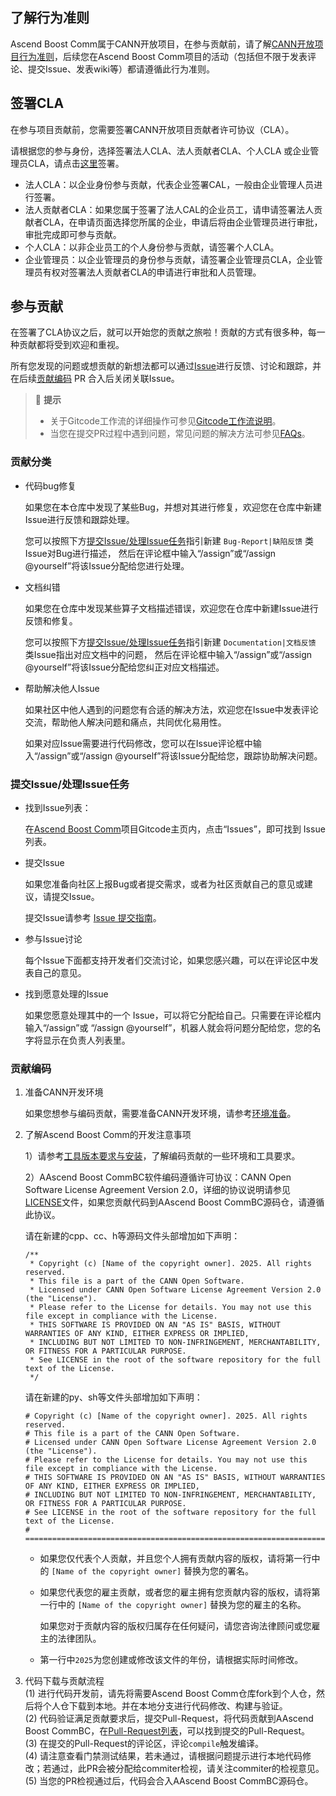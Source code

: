 ## 了解行为准则
Ascend Boost Comm属于CANN开放项目，在参与贡献前，请了解[CANN开放项目行为准则](contributors/code-of-conduct.md)，后续您在Ascend Boost Comm项目的活动（包括但不限于发表评论、提交Issue、发表wiki等）都请遵循此行为准则。

## 签署CLA

在参与项目贡献前，您需要签署CANN开放项目贡献者许可协议（CLA）。

请根据您的参与身份，选择签署法人CLA、法人贡献者CLA、个人CLA 或企业管理员CLA，请点击[这里](https://clasign.osinfra.cn/sign/68cbd4a3dbabc050b436cdd4)签署。

- 法人CLA：以企业身份参与贡献，代表企业签署CAL，一般由企业管理人员进行签署。
- 法人贡献者CLA：如果您属于签署了法人CAL的企业员工，请申请签署法人贡献者CLA，在申请页面选择您所属的企业，申请后将由企业管理员进行审批，审批完成即可参与贡献。
- 个人CLA：以非企业员工的个人身份参与贡献，请签署个人CLA。
- 企业管理员：以企业管理员的身份参与贡献，请签署企业管理员CLA，企业管理员有权对签署法人贡献者CLA的申请进行审批和人员管理。


## 参与贡献

在签署了CLA协议之后，就可以开始您的贡献之旅啦！贡献的方式有很多种，每一种贡献都将受到欢迎和重视。

所有您发现的问题或想贡献的新想法都可以通过[Issue](#提交issue处理issue任务)进行反馈、讨论和跟踪，并在后续[贡献编码](#贡献编码) PR 合入后关闭关联Issue。

> 📝 **提示**
>
> - 关于Gitcode工作流的详细操作可参见[Gitcode工作流说明](contributors/gitcode-workflow.md)。
> - 当您在提交PR过程中遇到问题，常见问题的解决方法可参见[FAQs](contributors/infra-faqs.md)。

### 贡献分类

- 代码bug修复
   
  如果您在本仓库中发现了某些Bug，并想对其进行修复，欢迎您在仓库中新建Issue进行反馈和跟踪处理。

  您可以按照下方[提交Issue/处理Issue任务](#提交issue处理issue任务)指引新建 `Bug-Report|缺陷反馈` 类Issue对Bug进行描述，
  然后在评论框中输入“/assign”或“/assign @yourself”将该Issue分配给您进行处理。

- 文档纠错
   
  如果您在仓库中发现某些算子文档描述错误，欢迎您在仓库中新建Issue进行反馈和修复。

  您可以按照下方[提交Issue/处理Issue任务](#提交issue处理issue任务)指引新建 `Documentation|文档反馈` 类Issue指出对应文档中的问题，
  然后在评论框中输入“/assign”或“/assign @yourself”将该Issue分配给您纠正对应文档描述。

- 帮助解决他人Issue
   
  如果社区中他人遇到的问题您有合适的解决方法，欢迎您在Issue中发表评论交流，帮助他人解决问题和痛点，共同优化易用性。

  如果对应Issue需要进行代码修改，您可以在Issue评论框中输入“/assign”或“/assign @yourself”将该Issue分配给您，跟踪协助解决问题。

### 提交Issue/处理Issue任务

- 找到Issue列表：
  
  在[Ascend Boost Comm](https://gitcode.com/cann/ascend-boost-comm)项目Gitcode主页内，点击“Issues”，即可找到 Issue 列表。

- 提交Issue
  
  如果您准备向社区上报Bug或者提交需求，或者为社区贡献自己的意见或建议，请提交Issue。

  提交Issue请参考 [Issue 提交指南](contributors/issue-submit.md)。

- 参与Issue讨论

  每个Issue下面都支持开发者们交流讨论，如果您感兴趣，可以在评论区中发表自己的意见。

- 找到愿意处理的Issue

  如果您愿意处理其中的一个 Issue，可以将它分配给自己。只需要在评论框内输入“/assign”或 “/assign @yourself”，机器人就会将问题分配给您，您的名字将显示在负责人列表里。

### 贡献编码

1. 准备CANN开发环境
  
   如果您想参与编码贡献，需要准备CANN开发环境，请参考[环境准备](../README.md#环境构建)。

2. 了解Ascend Boost Comm的开发注意事项

   1）请参考[工具版本要求与安装](../README.md#基础工具版本要求与安装)，了解编码贡献的一些环境和工具要求。

   2）AAscend Boost CommBC软件编码遵循许可协议：CANN Open Software License Agreement Version 2.0，详细的协议说明请参见[LICENSE](../LICENSE)文件，如果您贡献代码到AAscend Boost CommBC源码仓，请遵循此协议。
   
     请在新建的cpp、cc、h等源码文件头部增加如下声明：
   
     ```
     /**
      * Copyright (c) [Name of the copyright owner]. 2025. All rights reserved.
      * This file is a part of the CANN Open Software.
      * Licensed under CANN Open Software License Agreement Version 2.0 (the "License").
      * Please refer to the License for details. You may not use this file except in compliance with the License.
      * THIS SOFTWARE IS PROVIDED ON AN "AS IS" BASIS, WITHOUT WARRANTIES OF ANY KIND, EITHER EXPRESS OR IMPLIED,
      * INCLUDING BUT NOT LIMITED TO NON-INFRINGEMENT, MERCHANTABILITY, OR FITNESS FOR A PARTICULAR PURPOSE.
      * See LICENSE in the root of the software repository for the full text of the License.
      */
     ```
     
     请在新建的py、sh等文件头部增加如下声明：
     
     ```
     # Copyright (c) [Name of the copyright owner]. 2025. All rights reserved.
     # This file is a part of the CANN Open Software.
     # Licensed under CANN Open Software License Agreement Version 2.0 (the "License").
     # Please refer to the License for details. You may not use this file except in compliance with the License.
     # THIS SOFTWARE IS PROVIDED ON AN "AS IS" BASIS, WITHOUT WARRANTIES OF ANY KIND, EITHER EXPRESS OR IMPLIED,
     # INCLUDING BUT NOT LIMITED TO NON-INFRINGEMENT, MERCHANTABILITY, OR FITNESS FOR A PARTICULAR PURPOSE.
     # See LICENSE in the root of the software repository for the full text of the License.
     # ================================================================================================================
     ```

    - 如果您仅代表个人贡献，并且您个人拥有贡献内容的版权，请将第一行中的 `[Name of the copyright owner]` 替换为您的署名。
    - 如果您代表您的雇主贡献，或者您的雇主拥有您贡献内容的版权，请将第一行中的 `[Name of the copyright owner]` 替换为您的雇主的名称。
      
      如果您对于贡献内容的版权归属存在任何疑问，请您咨询法律顾问或您雇主的法律团队。
      
    - 第一行中`2025`为您创建或修改该文件的年份，请根据实际时间修改。

3. 代码下载与贡献流程   
   (1) 进行代码开发前，请先将需要Ascend Boost Comm仓库fork到个人仓，然后将个人仓下载到本地。并在本地分支进行代码修改、构建与验证。    
   (2) 代码验证满足贡献要求后，提交Pull-Request，将代码贡献到AAscend Boost CommBC，在[Pull-Request列表](https://gitcode.com/cann/ascend-boost-comm/pulls)，可以找到提交的Pull-Request。  
   (3) 在提交的Pull-Request的评论区，评论`compile`触发编译。  
   (4) 请注意查看门禁测试结果，若未通过，请根据问题提示进行本地代码修改；若通过，此PR会被分配给commiter检视，请关注commiter的检视意见。  
   (5) 当您的PR检视通过后，代码会合入AAscend Boost CommBC源码仓。
